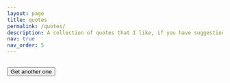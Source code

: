 ```yaml
---
layout: page
title: quotes
permalink: /quotes/
description: A collection of quotes that I like, if you have suggestions, email me! Currently need to adjust some comma vs CSV issues.
nav: true
nav_order: 5
---
```


<div id="quote-container">
  <blockquote id="Quote"></blockquote>
  <p id="Author"></p>
  <img id="Image">
  <p id="Credit"></p>
</div>

<button id="get-random-quote">Get another one</button>

<script>
// JavaScript code to fetch and display random quote with image and credit from your CSV file.
const quotesURL = 'https://raw.githubusercontent.com/simonegiancola09/simonegiancola09.github.io/master/assets/json/quotes_list.json';

async function getRandomQuote() {
  try {
    const response = await fetch(quotesURL);
    const data = await response.json();
    const randomIndex = Math.floor(Math.random() * data.length);
    const { Quote, Author, Image, Credit } = data[randomIndex];

    document.getElementById('Quote').textContent = Quote;
    document.getElementById('Author').textContent = `- ${Author}`;
    document.getElementById('Image').src = Image;
    document.getElementById('Credit').textContent = `Image Credit: ${Credit}`;
  } catch (error) {
    console.error('Error fetching or parsing JSON data:', error);
  }
}
window.addEventListener('load', getRandomQuote);

//document.getElementById('get-random-quote').addEventListener('click', getRandomQuote);
</script>

